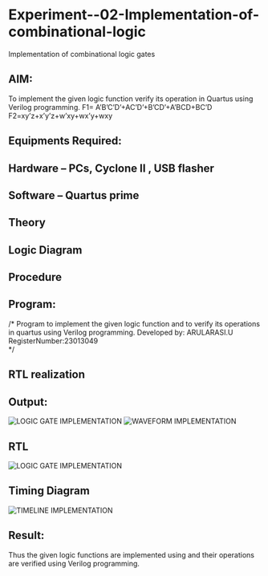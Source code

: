 # Experiment--02-Implementation-of-combinational-logic
Implementation of combinational logic gates
 
## AIM:
To implement the given logic function verify its operation in Quartus using Verilog programming.
 F1= A’B’C’D’+AC’D’+B’CD’+A’BCD+BC’D
F2=xy’z+x’y’z+w’xy+wx’y+wxy
 
 
 
## Equipments Required:
## Hardware – PCs, Cyclone II , USB flasher
## Software – Quartus prime


## Theory
 

## Logic Diagram
## Procedure
## Program:
/*
Program to implement the given logic function and to verify its operations in quartus using Verilog programming.
Developed by: ARULARASI.U
RegisterNumber:23013049  
*/
## RTL realization

## Output:
![LOGIC GATE IMPLEMENTATION](https://github.com/Arularasi-17/Experiment--02-Implementation-of-combinational-logic-/assets/147410018/97ef57fe-d08e-4558-844c-f9d4afb91d79)
![WAVEFORM IMPLEMENTATION](https://github.com/Arularasi-17/Experiment--02-Implementation-of-combinational-logic-/assets/147410018/92e8fddf-dbfb-4729-a403-18bacaf47322)


## RTL
![LOGIC GATE IMPLEMENTATION](https://github.com/Arularasi-17/Experiment--02-Implementation-of-combinational-logic-/assets/147410018/98b564d9-d4dc-4bfc-86a1-c7cf747d50bd)

## Timing Diagram
![TIMELINE IMPLEMENTATION](https://github.com/Arularasi-17/Experiment--02-Implementation-of-combinational-logic-/assets/147410018/2a20e5c5-b7b6-40c1-aaef-7bbdb09d373d)

## Result:
Thus the given logic functions are implemented using  and their operations are verified using Verilog programming.
